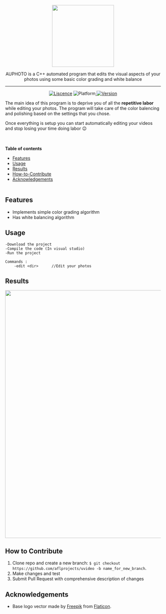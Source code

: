 <p align="center">
	<img width="200px" src="https://imgur.com/1cgAdvW.png"/>
</p>
<p align="center">
	AUPHOTO is a C++ automated program that edits the visual aspects of your photos using some basic color grading and white balance
</p>
	
---------

<p align="center">
	<a href="">   <img src="https://img.shields.io/badge/Liscence-MIT-green" alt="Liscence"></a>   <img src="https://img.shields.io/badge/Platform-Windows-lightgray" alt="Platform"></a><a href="">   <img src="https://img.shields.io/badge/Version-1.013-blue"alt="Version"></a>
</p>

The main idea of this program is to deprive you of all the **repetitive labor** while editing your photos.
The program will take care of the color balencing and polishing based on the settings that you chose.

Once everything is setup you can start automatically editing your videos  and stop losing your time doing labor :wink:

<br></br>
**Table of contents**
* [Features](#Features)
* [Usage](#Usage)
* [Results](#Results)
* [How-to-Contribute](#How-to-Contribute)
* [Acknowledgements](#Acknowledgements)
<br></br>

**Features**
---
- Implements simple color grading algorithm
- Has white balancing algorithm

**Usage**
---
```
-Download the project
-Compile the code (In visual studio)
-Run the project

Commands :
	-edit <dir>		 //Edit your photos
```
**Results**
---
<p align="center">
	<img width="800px" src="https://imgur.com/qBCt2Kk.png"/>
</p>

**How to Contribute**
---

1. Clone repo and create a new branch: `$ git checkout https://github.com/aflprojects/uvideo -b name_for_new_branch`.
2. Make changes and test
3. Submit Pull Request with comprehensive description of changes

**Acknowledgements**
---
+ Base logo vector made by [Freepik](https://www.freepik.com/) from [Flaticon](www.flaticon.com).

